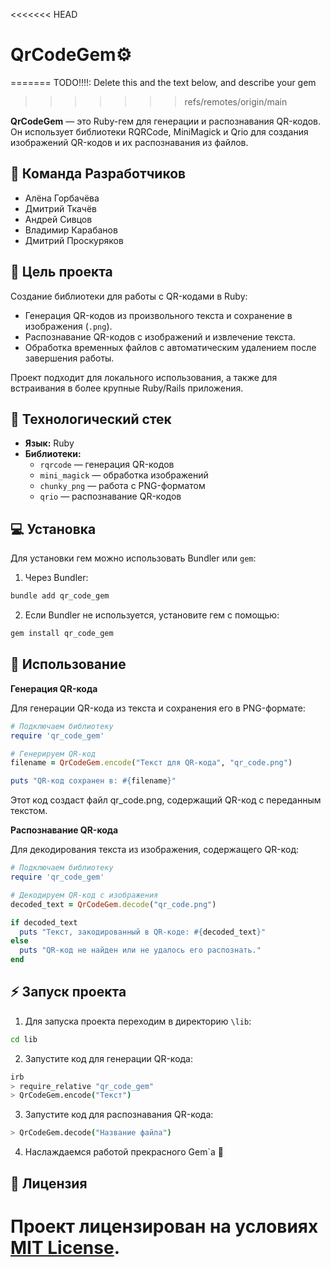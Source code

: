
<<<<<<< HEAD
# QrCodeGem⚙️
=======
TODO!!!!: Delete this and the text below, and describe your gem
>>>>>>> refs/remotes/origin/main

**QrCodeGem** — это Ruby-гем для генерации и распознавания QR-кодов. Он использует библиотеки RQRCode, MiniMagick и Qrio для создания изображений QR-кодов и их распознавания из файлов.


## 👥 Команда Разработчиков

- Алёна Горбачёва 
- Дмитрий Ткачёв
- Андрей Сивцов
- Владимир Карабанов
- Дмитрий Проскуряков

## 🎯 Цель проекта

Создание библиотеки для работы с QR-кодами в Ruby:

- Генерация QR-кодов из произвольного текста и сохранение в изображения (`.png`).
- Распознавание QR-кодов с изображений и извлечение текста.
- Обработка временных файлов с автоматическим удалением после завершения работы.

Проект подходит для локального использования, а также для встраивания в более крупные Ruby/Rails приложения.


## 🧱 Технологический стек

- **Язык:** Ruby
- **Библиотеки:**
  - `rqrcode` — генерация QR-кодов
  - `mini_magick` — обработка изображений
  - `chunky_png` — работа с PNG-форматом
  - `qrio` — распознавание QR-кодов

## 💻 Установка

Для установки гем можно использовать Bundler или `gem`:

1. Через Bundler:

```bash
bundle add qr_code_gem
```
2. Если Bundler не используется, установите гем с помощью:

```bash
gem install qr_code_gem
```

## 🚀 Использование

**Генерация QR-кода**

Для генерации QR-кода из текста и сохранения его в PNG-формате:

```ruby
# Подключаем библиотеку
require 'qr_code_gem'

# Генерируем QR-код
filename = QrCodeGem.encode("Текст для QR-кода", "qr_code.png")

puts "QR-код сохранен в: #{filename}"
```
Этот код создаст файл qr_code.png, содержащий QR-код с переданным текстом.

**Распознавание QR-кода**

Для декодирования текста из изображения, содержащего QR-код:

```ruby
# Подключаем библиотеку
require 'qr_code_gem'

# Декодируем QR-код с изображения
decoded_text = QrCodeGem.decode("qr_code.png")

if decoded_text
  puts "Текст, закодированный в QR-коде: #{decoded_text}"
else
  puts "QR-код не найден или не удалось его распознать."
end
```

## ⚡️ Запуск проекта

1. Для запуска проекта переходим в директорию `\lib`:

```bash
cd lib
```

2. Запустите код для генерации QR-кода:

```bash
irb
> require_relative "qr_code_gem"
> QrCodeGem.encode("Текст")
```

3. Запустите код для распознавания QR-кода:

```bash
> QrCodeGem.decode("Название файла")
```

4. Наслаждаемся работой прекрасного Gem`a 🙂


## 📝 Лицензия

Проект лицензирован на условиях [MIT License](https://opensource.org/licenses/MIT).
=====